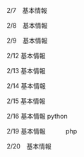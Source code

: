 2/7　基本情報

2/8　基本情報

2/9　基本情報

2/12 基本情報

2/13 基本情報

2/14 基本情報

2/15 基本情報

2/16 基本情報
     python

2/19 基本情報
　　　php

2/20　基本情報

